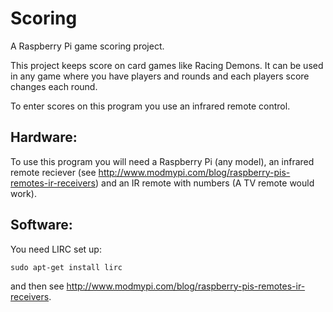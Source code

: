 # Scoring
A Raspberry Pi game scoring project.

This project keeps score on card games like Racing Demons. It can be used in any game where you have players and rounds and each players score changes each round.

To enter scores on this program you use an infrared remote control.

## Hardware:
To use this program you will need a Raspberry Pi (any model), an infrared remote reciever (see http://www.modmypi.com/blog/raspberry-pis-remotes-ir-receivers) and an IR remote with numbers (A TV remote would work).

## Software:
You need LIRC set up:

```sudo apt-get install lirc```

and then see http://www.modmypi.com/blog/raspberry-pis-remotes-ir-receivers.
